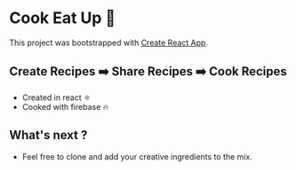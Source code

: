 # Cook Eat Up 🍔

This project was bootstrapped with [Create React App](https://github.com/facebook/create-react-app).

## Create Recipes ➡️ Share Recipes ➡️ Cook Recipes

- Created in react ⚛️
- Cooked with firebase 🔥

## What's next ?

- Feel free to clone and add your creative ingredients to the mix.
